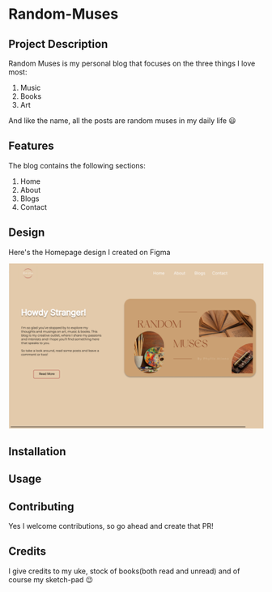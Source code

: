 # Random-Muses

## Project Description
Random  Muses is my personal blog that focuses on the three things I love most:
1. Music
2. Books
3. Art

And like the name, all the posts are random muses in my daily life :smiley:

## Features
The blog contains the following sections:
1. Home
2. About
3. Blogs
4. Contact

## Design
Here's the Homepage design I created on Figma

![Random_Muses](Assets/Images/Random.png)

## Installation

## Usage

## Contributing
Yes I welcome contributions, so go ahead and create that PR!

## Credits
I give credits to my uke, stock of books(both read and unread) and of course my sketch-pad :wink:
